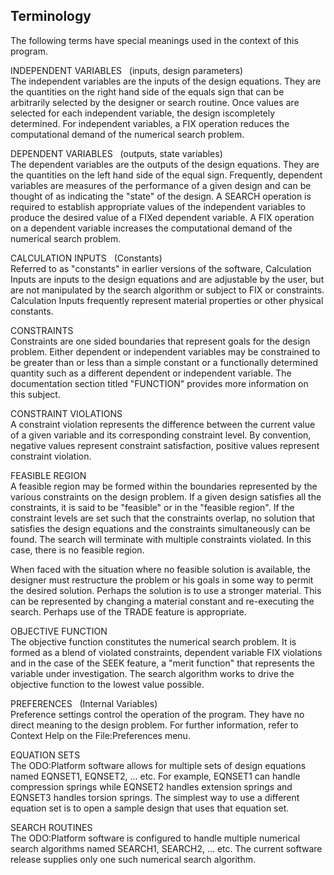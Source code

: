 ## Terminology

The following terms have special meanings used in the context of this program.

INDEPENDENT VARIABLES &nbsp;  (inputs, design parameters)   
The independent variables are the inputs of the design equations.
They are the quantities on the right hand side of the equals sign that
can be arbitrarily selected by the designer or search routine. 
Once values are selected for each independent variable, 
the design iscompletely determined. 
For independent variables, a FIX operation reduces the computational demand 
of the numerical search problem.

DEPENDENT VARIABLES &nbsp;  (outputs, state variables)   
The dependent variables are the outputs of the design equations.
They are the quantities on the left hand side of the equal sign.
Frequently, dependent variables are measures of the performance of a given
design and can be thought of as indicating the "state" of the design. 
A SEARCH operation is required to establish appropriate values of the
independent variables to produce the desired value of a FIXed dependent
variable.  A FIX operation on a dependent variable increases the
computational demand of the numerical search problem.

CALCULATION INPUTS &nbsp;  (Constants)   
Referred to as "constants" in earlier versions of the software, 
Calculation Inputs are inputs to the design equations and are adjustable by the
user, but are not manipulated by the search algorithm or subject to FIX or constraints. 
Calculation Inputs frequently represent material properties or other physical constants.

CONSTRAINTS   
Constraints are one sided boundaries that represent goals for the design
problem.  Either dependent or independent variables may be constrained to
be greater than or less than a simple constant or a functionally
determined quantity such as a different dependent or independent
variable.  The documentation section titled "FUNCTION" provides more
information on this subject.

CONSTRAINT VIOLATIONS   
A constraint violation represents the difference between the current
value of a given variable and its corresponding constraint level.  By
convention, negative values represent constraint satisfaction, positive
values represent constraint violation.

FEASIBLE REGION   
A feasible region may be formed within the boundaries represented by the
various constraints on the design problem.  If a given design satisfies
all the constraints, it is said to be "feasible" or in the "feasible
region".  If the constraint levels are set such that the constraints
overlap, no solution that satisfies the design equations and the
constraints simultaneously can be found.  The search will terminate with
multiple constraints violated.  In this case, there is no feasible
region.

When faced with the situation where no feasible solution is available,
the designer must restructure the problem or his goals in some way to
permit the desired solution.  Perhaps the solution is to use a stronger
material.  This can be represented by changing a material constant and
re-executing the search.  Perhaps use of the TRADE feature is appropriate.

OBJECTIVE FUNCTION   
The objective function constitutes the numerical search problem.  It is
formed as a blend of violated constraints, dependent variable FIX
violations and in the case of the SEEK feature, a "merit function" that
represents the variable under investigation.  The search algorithm works
to drive the objective function to the lowest value possible.

PREFERENCES &nbsp; (Internal Variables)   
Preference settings control the operation of the program.  They have no
direct meaning to the design problem.  For further information, refer to 
Context Help on the File:Preferences menu.

EQUATION SETS   
The ODO:Platform software allows for multiple sets of design equations named
EQNSET1, EQNSET2, ...  etc.  For example, 
EQNSET1 can handle compression springs 
while EQNSET2 handles extension springs and
EQNSET3 handles torsion springs. 
The simplest way to use a different equation set is to open a
sample design that uses that equation set. 

SEARCH ROUTINES   
The ODO:Platform software is configured to handle multiple numerical search algorithms
named SEARCH1, SEARCH2, ...  etc. 
The current software release supplies only one such numerical search algorithm.

